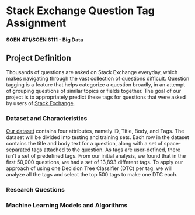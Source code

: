 # Stack Exchange Question Tag Assignment
#### SOEN 471/SOEN 6111 - Big Data

## Project Definition
Thousands of questions are asked on Stack Exchange everyday, which makes navigating through the vast collection of questions difficult. Question tagging is a feature that helps categorize a question broadly, in an attempt of grouping questions of similar topics or fields together. The goal of our project is to appropriately predict these tags for questions that were asked by users of [Stack Exchange](https://stackexchange.com).

### Dataset and Characteristics
[Our dataset](https://www.kaggle.com/c/facebook-recruiting-iii-keyword-extraction/) contains four attributes, namely ID, Title, Body, and Tags. The dataset will be divided into testing and training sets. Each row in the dataset contains the title and body text for a question, along with a set of space-separated tags attached to the question. As tags are user-defined, there isn't a set of predefined tags. From our initial analysis, we found that in the first 50,000 questions, we had a set of 13,893 different tags. To apply our approach of using one Decision Tree Classifier (DTC) per tag, we will analyze all the tags and select the top 500 tags to make one DTC each. 

### Research Questions

### Machine Learning Models and Algorithms
